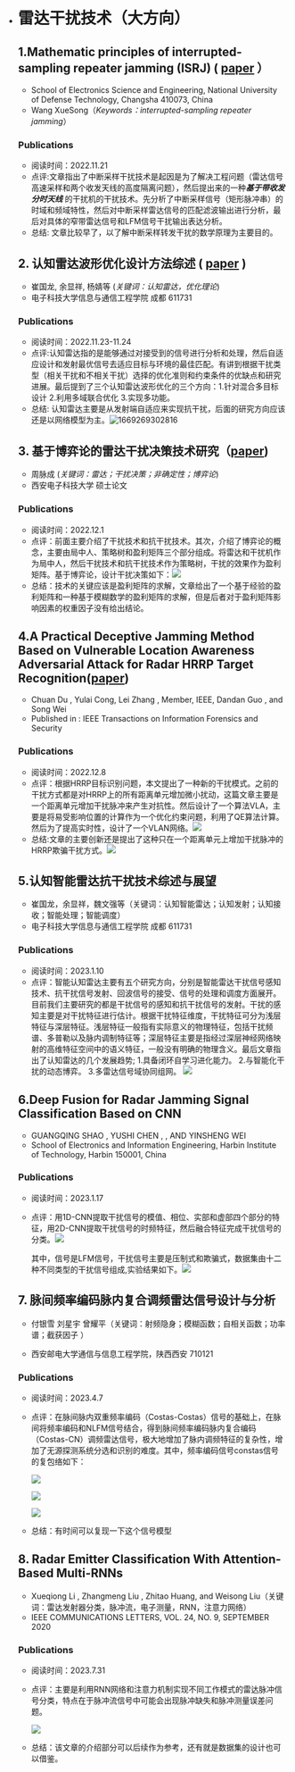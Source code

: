    * # 雷达干扰技术（大方向）

     ## 1.Mathematic principles of interrupted-sampling repeater jamming (ISRJ)  ( [paper](https://link.springer.com/article/10.1007/s11432-007-2017-y) ）

     - School of Electronics Science and Engineering, National University of Defense Technology, Changsha 410073, China
     - Wang XueSong（*Keywords：interrupted-sampling repeater jamming*）

     ### Publications
       * 阅读时间：2022.11.21
       * 点评:文章指出了中断采样干扰技术是起因是为了解决工程问题（雷达信号高速采样和两个收发天线的高度隔离问题），然后提出来的一种***基于带收发分时天线*** 的干扰机的干扰技术。先分析了中断采样信号（矩形脉冲串）的时域和频域特性，然后对中断采样雷达信号的匹配滤波输出进行分析，最后对具体的窄带雷达信号和LFM信号干扰输出表达分析。
       * 总结: 文章比较早了，以了解中断采样转发干扰的数学原理为主要目的。

     ## 2.  认知雷达波形优化设计方法综述  ( [paper](https://radars.ac.cn/article/doi/10.12000/JR19072)  )

     - 崔国龙, 余显祥, 杨婧等  (*关键词：认知雷达，优化理论*)
     - 电子科技大学信息与通信工程学院 成都 611731

     ### Publications
       * 阅读时间：2022.11.23-11.24
       * 点评:认知雷达指的是能够通过对接受到的信号进行分析和处理，然后自适应设计和发射最优信号去适应目标与环境的最佳匹配。有讲到根据干扰类型（相关干扰和不相关干扰）选择的优化准则和约束条件的优缺点和研究进展。最后提到了三个认知雷达波形优化的三个方向：1.针对混合多目标设计 2.利用多域联合优化 3.实现多功能。
       * 总结: 认知雷达主要是从发射端自适应来实现抗干扰，后面的研究方向应该还是以网络模型为主。![1669269302816](image/认知雷达系统原理框图.jpg)

     ## 3. 基于博弈论的雷达干扰决策技术研究（[paper](https://kns.cnki.net/kcms/detail/detail.aspx?dbcode=CMFD&dbname=CMFD201402&filename=1014331648.nh&uniplatform=NZKPT&v=8NNNeSUecRK4pIq03_SqxormnpJ0SRswUG2XMOWw6T7hftsyUQJQ3z_TbcaWlP3w))

     - 周脉成 (*关键词：雷达；干扰决策；非确定性；博弈论*)
     - 西安电子科技大学 硕士论文

     ### Publications
       * 阅读时间：2022.12.1
       * 点评：前面主要介绍了干扰技术和抗干扰技术。其次，介绍了博弈论的概念，主要由局中人、策略树和盈利矩阵三个部分组成。将雷达和干扰机作为局中人，然后干扰技术和抗干扰技术作为策略树，干扰的效果作为盈利矩阵。基于博弈论，设计干扰决策如下：![](image/干扰决策系统框图.jpg)
       * 总结：技术的关键应该是盈利矩阵的求解，文章给出了一个基于经验的盈利矩阵和一种基于模糊数学的盈利矩阵的求解，但是后者对于盈利矩阵影响因素的权重因子没有给出结论。

     ## 4.A Practical Deceptive Jamming Method Based on Vulnerable Location Awareness Adversarial Attack for Radar HRRP Target Recognition([paper](https://ieeexplore.ieee.org/document/9766209))

     - Chuan Du , Yulai Cong, Lei Zhang , Member, IEEE, Dandan Guo , and Song Wei
     - Published in : IEEE Transactions on Information Forensics and Security

     ### Publications
     * 阅读时间：2022.12.8
     * 点评：根据HRRP目标识别问题，本文提出了一种新的干扰模式。之前的干扰方式都是对HRRP上的所有距离单元增加微小扰动，这篇文章主要是一个距离单元增加干扰脉冲来产生对抗性。然后设计了一个算法VLA，主要是将易受影响位置的计算作为一个优化约束问题，利用了QE算法计算。然后为了提高实时性，设计了一个VLAN网络。![](image/VLAN.jpg)
     * 总结:文章的主要创新还是提出了这种只在一个距离单元上增加干扰脉冲的HRRP欺骗干扰方式。![](image/HRRP干扰.jpg)

     ## 5.认知智能雷达抗干扰技术综述与展望

     * 崔国龙，余显祥，魏文强等（关键词：认知智能雷达；认知发射；认知接收；智能处理；智能调度）
     * 电子科技大学信息与通信工程学院 成都 611731

     ### Publications

     * 阅读时间：2023.1.10
     * 点评：智能认知雷达主要有五个研究方向，分别是智能雷达干扰信号感知技术、抗干扰信号发射、回波信号的接受、信号的处理和调度方面展开。目前我们主要研究的都是干扰信号的感知和抗干扰信号的发射。干扰的感知主要是对干扰特征进行估计。根据干扰特征维度，干扰特征可分为浅层特征与深层特征。浅层特征一般指有实际意义的物理特征，包括干扰频谱、多普勒以及脉内调制特征等；深层特征主要是指经过深层神经网络映射的高维特征空间中的语义特征，一般没有明确的物理含义。最后文章指出了认知雷达的几个发展趋势;
       1.具备闭环自学习进化能力。
       2.与智能化干扰的动态博弈。
       3.多雷达信号域协同组网。
       ![](image/认知雷达.jpg)
       
     ## 6.Deep Fusion for Radar Jamming Signal Classification Based on CNN
     
     * GUANGQING SHAO , YUSHI CHEN , , AND YINSHENG WEI
     * School of Electronics and Information Engineering, Harbin Institute of Technology, Harbin 150001, China
     
     ### Publications
     
     * 阅读时间：2023.1.17
     
     * 点评：用1D-CNN提取干扰信号的模值、相位、实部和虚部四个部分的特征，用2D-CNN提取干扰信号的时频特征，然后融合特征完成干扰信号的分类。![](image/干扰信号分类网络.jpg)
     
       其中，信号是LFM信号，干扰信号主要是压制式和欺骗式，数据集由十二种不同类型的干扰信号组成,实验结果如下。![](image/干扰信号分类实验结果.jpg)

     ## 7.  脉间频率编码脉内复合调频雷达信号设计与分析 

     *  付银雪 刘星宇 曾耀平（关键词：射频隐身；模糊函数；自相关函数；功率谱；截获因子 ）

     *  西安邮电大学通信与信息工程学院，陕西西安 710121 

     ### Publications

     * 阅读时间：2023.4.7

     * 点评：在脉间脉内双重频率编码（Costas-Costas）信号的基础上，在脉间将频率编码和NLFM信号结合，得到脉间频率编码脉内复合编码（Costas-CN）调频雷达信号，极大地增加了脉内调频特征的复杂性，增加了无源探测系统分选和识别的难度。其中，频率编码信号constas信号的复包络如下：

        ![](image/Costas.jpg)
        
        ![](image/Costas-CN信号结构图.jpg)

        ![](image/Costas-CN的模糊函数.jpg)

     * 总结：有时间可以复现一下这个信号模型
    
     ## 8.  Radar Emitter Classification With Attention-Based Multi-RNNs

     *  Xueqiong Li , Zhangmeng Liu , Zhitao Huang, and Weisong Liu（关键词：雷达发射器分类，脉冲流，电子测量，RNN，注意力网络）
     *  IEEE COMMUNICATIONS LETTERS, VOL. 24, NO. 9, SEPTEMBER 2020

     ### Publications

     * 阅读时间：2023.7.31

     * 点评：主要是利用RNN网络和注意力机制实现不同工作模式的雷达脉冲信号分类，特点在于脉冲流信号中可能会出现脉冲缺失和脉冲测量误差问题。
     
        ![](image/RNN信号源分类.jpg)
        
     * 总结：该文章的介绍部分可以后续作为参考，还有就是数据集的设计也可以借鉴。
